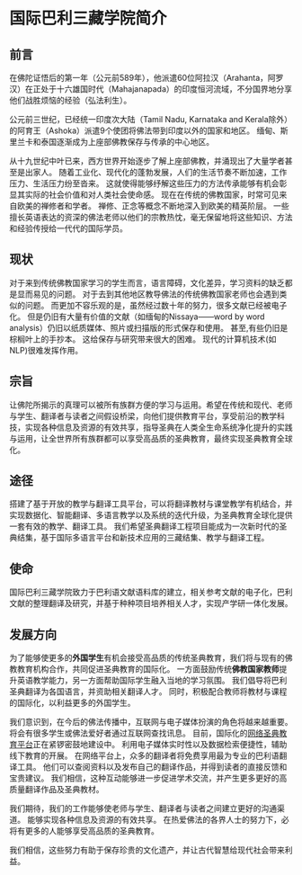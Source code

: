 # 国际巴利三藏学院简介

## 前言

在佛陀证悟后的第一年（公元前589年），他派遣60位阿拉汉（Arahanta，阿罗汉）在正处于十六雄国时代（Mahajanapada）的印度恒河流域，不分国界地分享他们战胜烦恼的经验（弘法利生）。

公元前三世纪，已经统一印度次大陆（Tamil Nadu, Karnataka and Kerala除外）的阿育王（Ashoka）派遣9个使团将佛法带到印度以外的国家和地区。
缅甸、斯里兰卡和泰国逐渐成为上座部佛教保存与传承的中心地区。

从十九世纪中叶已来，西方世界开始逐步了解上座部佛教，并涌现出了大量学者甚至是出家人。
随着工业化、现代化的蓬勃发展，人们的生活节奏不断加速，工作压力、生活压力纷至沓来。
这就使得能够纾解这些压力的方法传承能够有机会彰显其实际的社会价值和对人类社会使命感。
现在在传统的佛教国家，时常可见来自欧美的禅修者和学者。
禅修、正念等概念不断地深入到欧美的精英阶层。
一些擅长英语表达的资深的佛法老师以他们的宗教热忱，毫无保留地将这些知识、方法和经验传授给一代代的国际学员。

## 现状

对于来到传统佛教国家学习的学生而言，语言障碍，文化差异，学习资料的缺乏都是显而易见的问题。
对于去到其他地区教导佛法的传统佛教国家老师也会遇到类似的问题。
而更加不容乐观的是，虽然经过数十年的努力，很多文献已经被电子化。
但是仍旧有大量有价值的文献（如缅甸的Nissaya——word by word analysis）仍旧以纸质媒体、照片或扫描版的形式保存和使用。
甚至,有些仍旧是棕榈叶上的手抄本。
这给保存与研究带来很大的困难。
现代的计算机技术(如NLP)很难发挥作用。

## 宗旨
让佛陀所揭示的真理可以被所有族群方便的学习与运用。希望在传统和现代、老师与学生、翻译者与读者之间假设桥梁，向他们提供教育平台，享受前沿的教学科技，实现各种信息及资源的有效共享，指导圣典在人类全生命系统净化提升的实践与运用，让全世界所有族群都可以享受高品质的圣典教育，最终实现圣典教育全球化。

## 途径
搭建了基于开放的教学与翻译工具平台，可以将翻译教材与课堂教学有机结合，并实现数据化、智能翻译、多语言教学以及系统的迭代升级，为圣典教育全球化提供一套有效的教学、翻译工具。
我们希望圣典翻译工程项目能成为一次新时代的圣典结集，基于国际多语言平台和新技术应用的三藏结集、教学与翻译工程。

## 使命
国际巴利三藏学院致力于巴利语文献语料库的建立，相关参考文献的电子化，巴利文献的整理翻译及研究，并基于种种项目培养相关人才，实现产学研一体化发展。

## 发展方向
为了能够使更多的**外国学生**有机会接受高品质的传统圣典教育，我们将与现有的佛教教育机构合作，共同促进圣典教育的国际化。
一方面鼓励传统**佛教国家教师**提升英语教学能力，另一方面帮助国际学生融入当地的学习氛围。
我们倡导将巴利圣典翻译为各国语言，并资助相关翻译人才。
同时，积极配合教师将教材与课程的国际化，以利益更多的外国学生。

我们意识到，在今后的佛法传播中，互联网与电子媒体扮演的角色将越来越重要。
将会有很多学生或佛法爱好者通过互联网查找讯息。
目前，国际化的[网络圣典教育平台](www.wikipali.org)正在紧锣密鼓地建设中。
利用电子媒体实时性以及数据检索便捷性，辅助线下教育的开展。
在网络平台上，众多的翻译者将免费享用最为专业的巴利语翻译工具。
他们可以查阅资料以及发布自己的翻译作品，并得到读者的直接反馈和宝贵建议。
我们相信，这种互动能够进一步促进学术交流，并产生更多更好的高质量翻译作品及圣典教材。

我们期待，我们的工作能够使老师与学生、翻译者与读者之间建立更好的沟通渠道。
能够实现各种信息及资源的有效共享。
在热爱佛法的各界人士的努力下，必将有更多的人能够享受高品质的圣典教育。

我们相信，这些努力有助于保存珍贵的文化遗产，并让古代智慧给现代社会带来利益。

